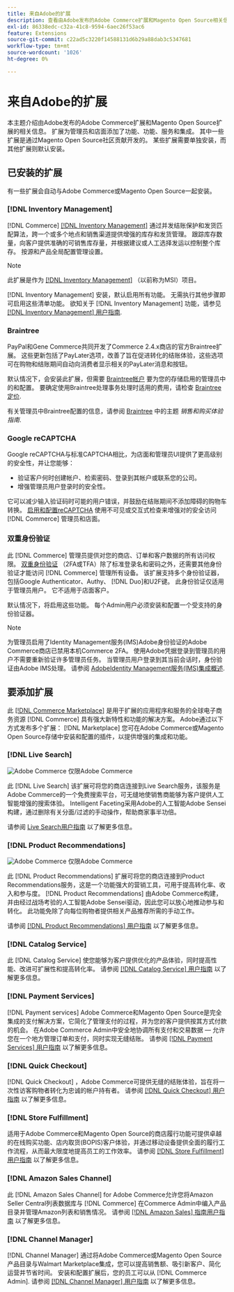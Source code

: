 ```yaml
---
title: 来自Adobe的扩展
description: 查看由Adobe发布的Adobe Commerce扩展和Magento Open Source相关信息。
exl-id: 86338edc-c32a-41c8-9594-6aec26f53ac6
feature: Extensions
source-git-commit: c22ad5c3220f14588131d6b29a88dab3c5347681
workflow-type: tm+mt
source-wordcount: '1026'
ht-degree: 0%

---
```


# 来自Adobe的扩展

本主题介绍由Adobe发布的Adobe Commerce扩展和Magento Open Source扩展的相关信息。 扩展为管理员和店面添加了功能、功能、服务和集成。 其中一些扩展是通过Magento Open Source社区贡献开发的。 某些扩展需要单独安装，而其他扩展则默认安装。

## 已安装的扩展

有一些扩展会自动与Adobe Commerce或Magento Open Source一起安装。

### [!DNL Inventory Management]

[!DNL Commerce] [[!DNL Inventory Management]](../inventory-management/introduction.md) 通过并发结账保护和发货匹配算法，跨一个或多个地点和销售渠道提供增强的库存和发货管理。 跟踪库存数量，向客户提供准确的可销售库存量，并根据建议或人工选择发运以控制整个库存。 按源和产品全局配置管理设置。

>[!NOTE]
>
>此扩展是作为 [[!DNL Inventory Management]](https://github.com/magento/inventory) （以前称为MSI）项目。

[!DNL Inventory Management] 安装，默认启用所有功能。 无需执行其他步骤即可启用这些清单功能。 欲知关于 [!DNL Inventory Management] 功能，请参见 [[!DNL Inventory Management] 用户指南](../inventory-management/guide-overview.md).

### Braintree

PayPal和Gene Commerce共同开发了Commerce 2.4.x商店的官方Braintree扩展。 这些更新包括了PayLater选项，改善了旨在促进转化的结账体验，这些选项可在购物和结账期间自动向消费者显示相关的PayLater消息和按钮。

默认情况下，会安装此扩展，但需要 [Braintree帐户](https://www.braintreepayments.com/) 要为您的存储启用的管理员中的和配置。 要确定使用Braintree处理事务处理时适用的费用，请检查 [Braintree定价](https://www.braintreepayments.com/braintree-pricing).

有关管理员中Braintree配置的信息，请参阅 [Braintree](../stores-purchase/braintree.md) 中的主题 _销售和购买体验指南_.

### Google reCAPTCHA

Google reCAPTCHA与标准CAPTCHA相比，为店面和管理员UI提供了更高级别的安全性，并让您能够：

- 验证客户何时创建帐户、检索密码、登录到其帐户或联系您的公司。
- 增强管理员用户登录时的安全性。

它可以减少输入验证码时可能的用户错误，并鼓励在结账期间不添加障碍的购物车转换。 [启用和配置reCAPTCHA](../systems/security-google-recaptcha.md) 使用不可见或交互式检查来增强对的安全访问 [!DNL Commerce] 管理员和店面。

### 双重身份验证

此 [!DNL Commerce] 管理员提供对您的商店、订单和客户数据的所有访问权限。 [双重身份验证](../systems/security-two-factor-authentication.md) （2FA或TFA）除了标准登录名和密码之外，还需要其他身份验证才能访问 [!DNL Commerce] 管理所有设备。 该扩展支持多个身份验证器，包括Google Authenticator、Authy、 [!DNL Duo]和U2F键。 此身份验证仅适用于管理员用户。 它不适用于店面客户。

默认情况下，将启用这些功能。 每个Admin用户必须安装和配置一个受支持的身份验证器。

>[!NOTE]
>
>为管理员启用了Identity Management服务(IMS)Adobe身份验证的Adobe Commerce商店已禁用本机Commerce 2FA。 使用Adobe凭据登录到管理员的用户不需要重新验证许多管理员任务。 当管理员用户登录到其当前会话时，身份验证由Adobe IMS处理。 请参阅 [AdobeIdentity Management服务(IMS)集成概述](./adobe-ims-integration-overview.md).

## 要添加扩展

此 [[!DNL Commerce Marketplace]](https://marketplace.magento.com/) 是用于扩展的应用程序和服务的全球电子商务资源 [!DNL Commerce] 具有强大新特性和功能的解决方案。 Adobe通过以下方式发布多个扩展： [!DNL Marketplace] 您可在Adobe Commerce或Magento Open Source存储中安装和配置的插件，以提供增强的集成和功能。

### [!DNL Live Search]

![Adobe Commerce](../assets/adobe-logo.svg) 仅限Adobe Commerce

此 [!DNL Live Search] 该扩展可将您的商店连接到Live Search服务，该服务是Adobe Commerce的一个免费搜索平台，可无缝地使销售商能够为客户提供人工智能增强的搜索体验。 Intelligent Faceting采用Adobe的人工智能Adobe Sensei构建，通过删除有关分面/过滤的手动操作，帮助商家事半功倍。

请参阅 [Live Search用户指南](https://experienceleague.adobe.com/docs/commerce-merchant-services/live-search/guide-overview.html) 以了解更多信息。

### [!DNL Product Recommendations]

![Adobe Commerce](../assets/adobe-logo.svg) 仅限Adobe Commerce

此 [!DNL Product Recommendations] 扩展可将您的商店连接到Product Recommendations服务，这是一个功能强大的营销工具，可用于提高转化率、收入和参与度。 [!DNL Product Recommendations] 由Adobe Commerce构建，并由经过战场考验的人工智能Adobe Sensei驱动，因此您可以放心地推动参与和转化。 此功能免除了向每位购物者提供相关产品推荐所需的手动工作。

请参阅 [[!DNL Product Recommendations] 用户指南](https://experienceleague.adobe.com/docs/commerce-merchant-services/product-recommendations/guide-overview.html?lang=en) 以了解更多信息。

### [!DNL Catalog Service]

此 [!DNL Catalog Service] 使您能够为客户提供优化的产品体验，同时提高性能、改进可扩展性和提高转化率。 请参阅 [[!DNL Catalog Service] 用户指南](https://experienceleague.adobe.com/docs/commerce-merchant-services/catalog-service/guide-overview.html) 以了解更多信息。

### [!DNL Payment Services]

[!DNL Payment services] Adobe Commerce和Magento Open Source是完全集成的支付解决方案，它简化了管理支付的过程，并为您的客户提供按其方式付款的机会。 在Adobe Commerce Admin中安全地协调所有支付和交易数据 — 允许您在一个地方管理订单和支付，同时实现无缝结账。 请参阅 [[!DNL Payment Services] 用户指南](https://experienceleague.adobe.com/docs/commerce-merchant-services/payment-services/guide-overview.html) 以了解更多信息。

### [!DNL Quick Checkout]

[!DNL Quick Checkout] ，Adobe Commerce可提供无缝的结账体验，旨在将一次性访客购物者转化为忠诚的帐户持有者。
请参阅 [[!DNL Quick Checkout] 用户指南](https://experienceleague.adobe.com/docs/commerce-merchant-services/quick-checkout/overview.html) 以了解更多信息。

### [!DNL Store Fulfillment]

适用于Adobe Commerce和Magento Open Source的商店履行功能可提供卓越的在线购买功能、店内取货(BOPIS)客户体验，并通过移动设备提供全面的履行工作流程，从而最大限度地提高员工的工作效率。 请参阅 [[!DNL Store Fulfillment] 用户指南](https://experienceleague.adobe.com/docs/commerce-merchant-services/store-fulfillment/guide-overview.html) 以了解更多信息。

### [!DNL Amazon Sales Channel]

此 [!DNL Amazon Sales Channel] for Adobe Commerce允许您将Amazon Seller Central列表数据库与 [!DNL Commerce] 在Commerce Admin中编入产品目录并管理Amazon列表和销售情况。 请参阅 [[!DNL Amazon Sales] 指南用户指南](https://experienceleague.adobe.com/docs/commerce-channels/amazon/guide-overview.html) 以了解更多信息。

### [!DNL Channel Manager]

[!DNL Channel Manager] 通过将Adobe Commerce或Magento Open Source产品目录与Walmart Marketplace集成，您可以提高销售额、吸引新客户、简化运营并节省时间。 安装和配置扩展后，您的员工可以从 [!DNL Commerce Admin]. 请参阅 [[!DNL Channel Manager] 用户指南](https://experienceleague.adobe.com/docs/commerce-channels/channel-manager/guide-overview.html) 以了解更多信息。
